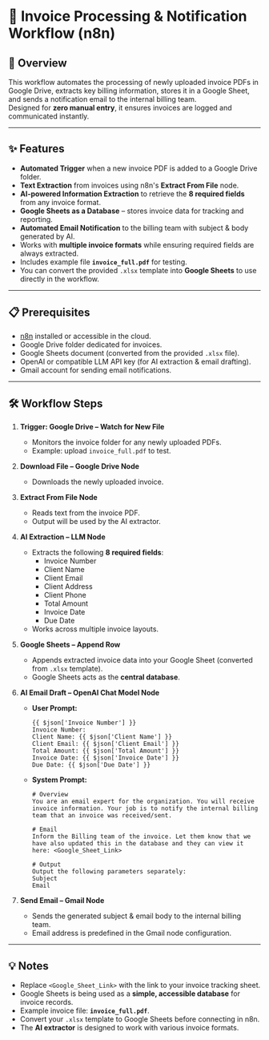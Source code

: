 # 📄 Invoice Processing & Notification Workflow (n8n)

## 📝 Overview
This workflow automates the processing of newly uploaded invoice PDFs in Google Drive, extracts key billing information, stores it in a Google Sheet, and sends a notification email to the internal billing team.  
Designed for **zero manual entry**, it ensures invoices are logged and communicated instantly.

---

## ✨ Features
- **Automated Trigger** when a new invoice PDF is added to a Google Drive folder.
- **Text Extraction** from invoices using n8n's **Extract From File** node.
- **AI-powered Information Extraction** to retrieve the **8 required fields** from any invoice format.
- **Google Sheets as a Database** – stores invoice data for tracking and reporting.
- **Automated Email Notification** to the billing team with subject & body generated by AI.
- Works with **multiple invoice formats** while ensuring required fields are always extracted.
- Includes example file **`invoice_full.pdf`** for testing.
- You can convert the provided `.xlsx` template into **Google Sheets** to use directly in the workflow.

---

## 📋 Prerequisites
- [n8n](https://n8n.io/) installed or accessible in the cloud.
- Google Drive folder dedicated for invoices.
- Google Sheets document (converted from the provided `.xlsx` file).
- OpenAI or compatible LLM API key (for AI extraction & email drafting).
- Gmail account for sending email notifications.

---

## 🛠️ Workflow Steps

1. **Trigger: Google Drive – Watch for New File**  
   - Monitors the invoice folder for any newly uploaded PDFs.  
   - Example: upload `invoice_full.pdf` to test.

2. **Download File – Google Drive Node**  
   - Downloads the newly uploaded invoice.

3. **Extract From File Node**  
   - Reads text from the invoice PDF.  
   - Output will be used by the AI extractor.

4. **AI Extraction – LLM Node**  
   - Extracts the following **8 required fields**:  
     - Invoice Number  
     - Client Name  
     - Client Email  
     - Client Address  
     - Client Phone  
     - Total Amount  
     - Invoice Date  
     - Due Date  
   - Works across multiple invoice layouts.

5. **Google Sheets – Append Row**  
   - Appends extracted invoice data into your Google Sheet (converted from `.xlsx` template).  
   - Google Sheets acts as the **central database**.

6. **AI Email Draft – OpenAI Chat Model Node**  
   - **User Prompt:**
     ```plaintext
     {{ $json['Invoice Number'] }}  
     Invoice Number:  
     Client Name: {{ $json['Client Name'] }}  
     Client Email: {{ $json['Client Email'] }}  
     Total Amount: {{ $json['Total Amount'] }}  
     Invoice Date: {{ $json['Invoice Date'] }}  
     Due Date: {{ $json['Due Date'] }}
     ```
   - **System Prompt:**
     ```plaintext
     # Overview
     You are an email expert for the organization. You will receive invoice information. Your job is to notify the internal billing team that an invoice was received/sent.

     # Email
     Inform the Billing team of the invoice. Let them know that we have also updated this in the database and they can view it here: <Google_Sheet_Link>

     # Output
     Output the following parameters separately:
     Subject
     Email
     ```

7. **Send Email – Gmail Node**  
   - Sends the generated subject & email body to the internal billing team.  
   - Email address is predefined in the Gmail node configuration.

---

## 💡 Notes
- Replace `<Google_Sheet_Link>` with the link to your invoice tracking sheet.
- Google Sheets is being used as a **simple, accessible database** for invoice records.
- Example invoice file: **`invoice_full.pdf`**.
- Convert your `.xlsx` template to Google Sheets before connecting in n8n.
- The **AI extractor** is designed to work with various invoice formats.

